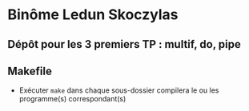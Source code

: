 # Binôme Ledun Skoczylas

## Dépôt pour les 3 premiers TP : multif, do, pipe

## Makefile

* Exécuter `make` dans chaque sous-dossier compilera le ou les programme(s) correspondant(s)
